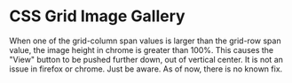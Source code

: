 # CSS Grid Image Gallery

When one of the grid-column span values is larger than the grid-row span value, the image height in chrome is greater than 100%. This causes the "View" button to be pushed further down, out of vertical center. It is not an issue in firefox or chrome. Just be aware. As of now, there is no known fix.
